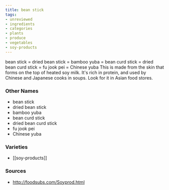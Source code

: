 ```yaml
---
title: bean stick
tags:
- unreviewed
- ingredients
- categories
- plants
- produce
- vegetables
- soy-products
---
```

bean stick = dried bean stick = bamboo yuba = bean curd stick = dried bean curd stick = fu jook pei = Chinese yuba This is made from the skin that forms on the top of heated soy milk. It's rich in protein, and used by Chinese and Japanese cooks in soups. Look for it in Asian food stores.

### Other Names

* bean stick
* dried bean stick
* bamboo yuba
* bean curd stick
* dried bean curd stick
* fu jook pei
* Chinese yuba

### Varieties

* [[soy-products]]

### Sources
* http://foodsubs.com/Soyprod.html
